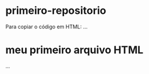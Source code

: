 # primeiro-repositorio

Para copiar o código em HTML:
...
<html>
  <h1>meu primeiro arquivo HTML</h1>
  </html>
...
